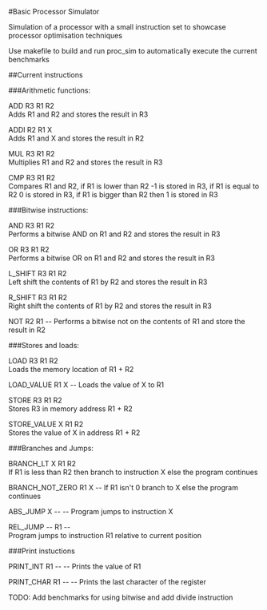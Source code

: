 #Basic Processor Simulator

Simulation of a processor with a small instruction set to showcase processor optimisation techniques

Use makefile to build and run proc_sim to automatically execute the current benchmarks

##Current instructions

###Arithmetic functions:

ADD R3 R1 R2  
Adds R1 and R2 and stores the result in R3

ADDI R2 R1 X  
Adds R1 and X and stores the result in R2

MUL R3 R1 R2  
Multiplies R1 and R2 and stores the result in R3

CMP R3 R1 R2  
Compares R1 and R2, if R1 is lower than R2 -1 is stored in R3,
if R1 is equal to R2 0 is stored in R3,
if R1 is bigger than R2 then 1 is stored in R3
  

###Bitwise instructions:

AND R3 R1 R2  
Performs a bitwise AND on R1 and R2 and stores the result in R3

OR R3 R1 R2  
Performs a bitwise OR on R1 and R2 and stores the result in R3

L_SHIFT R3 R1 R2  
Left shift the contents of R1 by R2 and stores the result in R3

R_SHIFT R3 R1 R2  
Right shift the contents of R1 by R2 and stores the result in R3

NOT R2 R1 --
Performs a bitwise not on the contents of R1 and store the result in R2

###Stores and loads:

LOAD R3 R1 R2  
Loads the memory location of R1 + R2

LOAD_VALUE R1 X --
Loads the value of X to R1

STORE R3 R1 R2  
Stores R3 in memory address R1 + R2

STORE_VALUE X R1 R2  
Stores the value of X in address R1 + R2

###Branches and Jumps:

BRANCH_LT X R1 R2   
If R1 is less than R2 then branch to instruction X else the program continues

BRANCH_NOT_ZERO R1 X --
If R1 isn't 0 branch to X else the program continues

ABS_JUMP X -- --
Program jumps to instruction X

REL_JUMP -- R1 --  
Program jumps to instruction R1 relative to current position

###Print instuctions

PRINT_INT R1 -- --
Prints the value of R1

PRINT_CHAR R1 -- --
Prints the last character of the register


TODO:
Add benchmarks for using bitwise and add divide instruction
